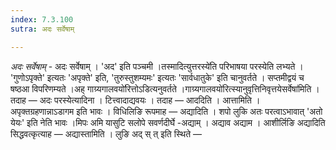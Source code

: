 ```yaml
---
index: 7.3.100
sutra: अदः सर्वेषाम्

---
```

_अदः सर्वेषाम्_ - अदः सर्वेषाम् । 'अद' इति पञ्चमी ।तस्मादित्युत्तरस्ये॑ति परिभाषया परस्येति लभ्यते । 'गुणोऽपृक्ते' इत्यतः 'अपृक्ते' इति, 'तुरुस्तुशम्यमः' इत्यतः 'सार्वधातुके' इति चानुवर्तते । सप्तमीद्वयं च षष्ठआ विपरिणम्यते ।अह् गाग्र्यगालवयो॑रित्तोऽडित्यनुवर्तते ।गाग्र्यगालवयो॑रित्स्यानुवृत्तिनिवृत्तयेसर्वेषा॑मिति । तदाह — अदः परस्येत्यादिना । टित्त्वादाद्यवयः । तदाह — आददिति । आत्तामिति । अपृक्तग्रहणान्नाऽडागम इति भावः । विधिलिङि रूपमाह — अद्यादिति । शपो लुकि अतः परत्वाऽभावात् 'अतो येयः' इति नेति भावः ।मिपः अमि यासुटि सलोपे सवर्णदीर्घे -अद्याम् । अद्याव अद्याम । आशीर्लिङि अद्यादिति सिद्धवत्कृत्याह — अद्यास्तामिति । लुङि अद् स् त् इति स्थिते —  
